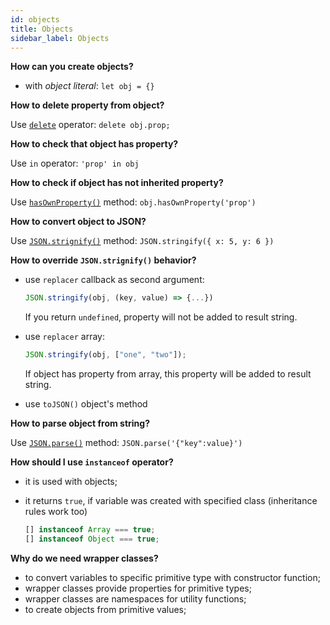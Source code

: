 ```yaml
---
id: objects
title: Objects
sidebar_label: Objects
---
```


**How can you create objects?**

- with _object literal_: `let obj = {}`

**How to delete property from object?**

Use [`delete`](https://developer.mozilla.org/en-US/docs/Web/JavaScript/Reference/Operators/delete) operator: `delete obj.prop;`

**How to check that object has property?**

Use `in` operator: `'prop' in obj`

**How to check if object has not inherited property?**

Use [`hasOwnProperty()`](https://developer.mozilla.org/en-US/docs/Web/JavaScript/Reference/Global_Objects/Object/hasOwnProperty) method: `obj.hasOwnProperty('prop')`

**How to convert object to JSON?**

Use [`JSON.strignify()`](https://developer.mozilla.org/en-US/docs/Web/JavaScript/Reference/Global_Objects/JSON/stringify) method: `JSON.stringify({ x: 5, y: 6 })`

**How to override `JSON.strignify()` behavior?**

- use `replacer` callback as second argument:

  ```javascript
  JSON.stringify(obj, (key, value) => {...})
  ```

  If you return `undefined`, property will not be added to result string.

- use `replacer` array:

  ```javascript
  JSON.stringify(obj, ["one", "two"]);
  ```

  If object has property from array, this property will be added to result string.

- use `toJSON()` object's method

**How to parse object from string?**

Use [`JSON.parse()`](https://developer.mozilla.org/en-US/docs/Web/JavaScript/Reference/Global_Objects/JSON/parse) method: `JSON.parse('{"key":value}')`

**How should I use `instanceof` operator?**

- it is used with objects;

- it returns `true`, if variable was created with specified class (inheritance rules work too)

  ```javascript
  [] instanceof Array === true;
  [] instanceof Object === true;
  ```

**Why do we need wrapper classes?**

- to convert variables to specific primitive type with constructor function;
- wrapper classes provide properties for primitive types;
- wrapper classes are namespaces for utility functions;
- to create objects from primitive values;
